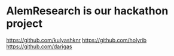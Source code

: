 # AlemResearch is our hackathon project
https://github.com/kulyashknr
https://github.com/holyrib
https://github.com/darigas
